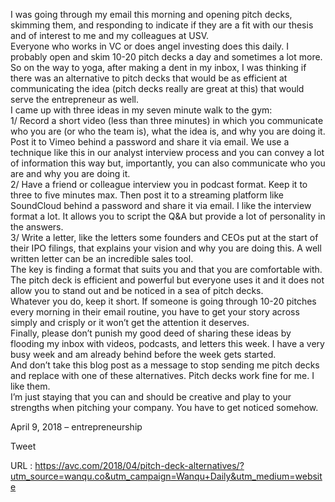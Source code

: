   I was going through my email this morning and opening pitch decks, skimming them, and responding to indicate if they are a fit with our thesis and of interest to me and my colleagues at USV.  
    Everyone who works in VC or does angel investing does this daily. I probably open and skim 10-20 pitch decks a day and sometimes a lot more.  
    So on the way to yoga, after making a dent in my inbox, I was thinking if there was an alternative to pitch decks that would be as efficient at communicating the idea (pitch decks really are great at this) that would serve the entrepreneur as well.  
    I came up with three ideas in my seven minute walk to the gym:  
    1/ Record a short video (less than three minutes) in which you communicate who you are (or who the team is), what the idea is, and why you are doing it. Post it to Vimeo behind a password and share it via email. We use a technique like this in our analyst interview process and you can convey a lot of information this way but, importantly, you can also communicate who you are and why you are doing it.  
    2/ Have a friend or colleague interview you in podcast format. Keep it to three to five minutes max. Then post it to a streaming platform like SoundCloud behind a password and share it via email. I like the interview format a lot. It allows you to script the Q&A but provide a lot of personality in the answers.  
    3/ Write a letter, like the letters some founders and CEOs put at the start of their IPO filings, that explains your vision and why you are doing this. A well written letter can be an incredible sales tool.  
    The key is finding a format that suits you and that you are comfortable with. The pitch deck is efficient and powerful but everyone uses it and it does not allow you to stand out and be noticed in a sea of pitch decks.  
    Whatever you do, keep it short. If someone is going through 10-20 pitches every morning in their email routine, you have to get your story across simply and crisply or it won’t get the attention it deserves.  
    Finally, please don’t punish my good deed of sharing these ideas by flooding my inbox with videos, podcasts, and letters this week. I have a very busy week and am already behind before the week gets started.  
    And don’t take this blog post as a message to stop sending me pitch decks and replace with one of these alternatives. Pitch decks work fine for me. I like them.  
    I’m just staying that you can and should be creative and play to your strengths when pitching your company. You have to get noticed somehow.  
      
    
April 9, 2018 – entrepreneurship
  
    
Tweet
  
    
  URL : https://avc.com/2018/04/pitch-deck-alternatives/?utm_source=wanqu.co&utm_campaign=Wanqu+Daily&utm_medium=website
